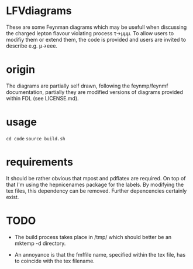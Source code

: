 LFVdiagrams
===========

These are some Feynman diagrams which may be usefull when discussing the
charged lepton flavour violating process τ→μμμ. To allow users to modifiy them
or extend them, the code is provided and users are invited to describe e.g.
µ→eee.

origin
======

The diagrams are partially self drawn, following the feynmp/feynmf
documentation, partially they are modified versions of diagrams provided within
FDL (see LICENSE.md).

usage
=====

``` cd code ```
``` source build.sh ```

requirements
============

It should be rather obvious that mpost and pdflatex are required. On top of
that I'm using the hepnicenames package for the labels. By modifying the tex
files, this dependency can be removed. Further depencencies certainly exist.

TODO
====

 - The build process takes place in /tmp/ which should better be an mktemp -d
   directory.

 - An annoyance is that the fmffile name, specified within the tex file, has to
   coincide with the tex filename.
